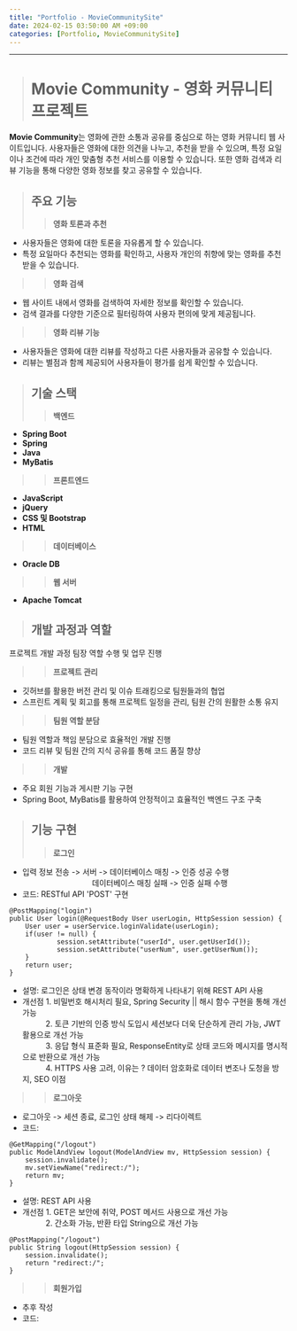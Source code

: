 ```yaml
---
title: "Portfolio - MovieCommunitySite"
date: 2024-02-15 03:50:00 AM +09:00
categories: [Portfolio, MovieCommunitySite]
---
```

***

># Movie Community - 영화 커뮤니티 프로젝트
**Movie Community**는 영화에 관한 소통과 공유를 중심으로 하는 영화 커뮤니티 웹 사이트입니다. 사용자들은 영화에 대한 의견을 나누고, 추천을 받을 수 있으며, 특정 요일이나 조건에 따라 개인 맞춤형 추천 서비스를 이용할 수 있습니다. 또한 영화 검색과 리뷰 기능을 통해 다양한 영화 정보를 찾고 공유할 수 있습니다.

>## 주요 기능
>> **영화 토론과 추천**
   - 사용자들은 영화에 대한 토론을 자유롭게 할 수 있습니다.
   - 특정 요일마다 추천되는 영화를 확인하고, 사용자 개인의 취향에 맞는 영화를 추천 받을 수 있습니다.

>> **영화 검색**
   - 웹 사이트 내에서 영화를 검색하여 자세한 정보를 확인할 수 있습니다.
   - 검색 결과를 다양한 기준으로 필터링하여 사용자 편의에 맞게 제공됩니다.

>> **영화 리뷰 기능**
   - 사용자들은 영화에 대한 리뷰를 작성하고 다른 사용자들과 공유할 수 있습니다.
   - 리뷰는 별점과 함께 제공되어 사용자들이 평가를 쉽게 확인할 수 있습니다.

>## 기술 스택
>> **백엔드**
   - **Spring Boot**
   - **Spring**
   - **Java**
   - **MyBatis**

>> **프론트엔드**
   - **JavaScript**
   - **jQuery**
   - **CSS 및 Bootstrap**
   - **HTML**

>> **데이터베이스**
   - **Oracle DB**

>> **웹 서버**
   - **Apache Tomcat**

>## 개발 과정과 역할
프로젝트 개발 과정 팀장 역할 수행 및 업무 진행
>> **프로젝트 관리**
   - 깃허브를 활용한 버전 관리 및 이슈 트래킹으로 팀원들과의 협업
   - 스프린트 계획 및 회고를 통해 프로젝트 일정을 관리, 팀원 간의 원활한 소통 유지

>> **팀원 역할 분담**
   - 팀원 역할과 책임 분담으로 효율적인 개발 진행
   - 코드 리뷰 및 팀원 간의 지식 공유를 통해 코드 품질 향상

>> **개발**
   - 주요 회원 기능과 게시판 기능 구현
   - Spring Boot, MyBatis를 활용하여 안정적이고 효율적인 백엔드 구조 구축

>## 기능 구현
>> **로그인**
   - 입력 정보 전송 -> 서버 -> 데이터베이스 매칭 -> 인증 성공 수행 <br>
   　　　　　　　　　데이터베이스 매칭 실패 -> 인증 실패 수행
   - 코드: RESTful API 'POST' 구현
```
@PostMapping("login")
public User login(@RequestBody User userLogin, HttpSession session) {
	User user = userService.loginValidate(userLogin);
	if(user != null) {
		    session.setAttribute("userId", user.getUserId());
		    session.setAttribute("userNum", user.getUserNum());
	}
	return user;
}
```
   - 설명: 로그인은 상태 변경 동작이라 명확하게 나타내기 위해 REST API 사용 <br>
   - 개선점 1. 비밀번호 해시처리 필요, Spring Security || 해시 함수 구현을 통해 개선 가능 <br>
   　　　2. 토큰 기반의 인증 방식 도입시 세션보다 더욱 단순하게 관리 가능, JWT 활용으로 개선 가능 <br>
   　　　3. 응답 형식 표준화 필요, ResponseEntity로 상태 코드와 메시지를 명시적으로 반환으로 개선 가능 <br>
   　　　4. HTTPS 사용 고려, 이유는 ? 데이터 암호화로 데이터 변조나 도청을 방지, SEO 이점 <br>

>> **로그아웃**
   - 로그아웃 -> 세션 종료, 로그인 상태 해제 -> 리다이렉트 <br>
   - 코드:
```
@GetMapping("/logout")
public ModelAndView logout(ModelAndView mv, HttpSession session) {
    session.invalidate();
    mv.setViewName("redirect:/");
	return mv;
}
```
   - 설명: REST API 사용 <br>
   - 개선점 1. GET은 보안에 취약, POST 메서드 사용으로 개선 가능 <br>
   　　　2. 간소화 가능, 반환 타입 String으로 개선 가능 <br>
```
@PostMapping("/logout")
public String logout(HttpSession session) {
    session.invalidate();
    return "redirect:/";
}
```

>> **회원가입**
   - 추후 작성 <br>
   - 코드: